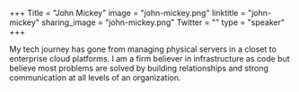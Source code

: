 +++
Title = "John Mickey"
image = "john-mickey.png"
linktitle = "john-mickey"
sharing_image = "john-mickey.png"
Twitter = ""
type = "speaker"
+++

My tech journey has gone from managing physical servers in a closet to enterprise cloud platforms. I am a firm believer in infrastructure as code but believe most problems are solved by building relationships and strong communication at all levels of an organization.

